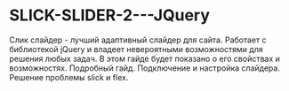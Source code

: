 # SLICK-SLIDER-2---JQuery

Слик слайдер - лучший адаптивный слайдер для сайта. Работает с библиотекой jQuery и владеет невероятными возможностями для решения любых задач.
В этом гайде будет показано о его свойствах и возможностях. Подробный гайд. Подключение и настройка слайдера. Решение проблемы slick и flex.

